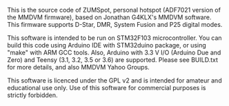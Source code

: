 This is the source code of ZUMSpot, personal hotspot (ADF7021 version of the MMDVM firmware), based on Jonathan G4KLX's MMDVM software. This firmware supports D-Star, DMR, System Fusion and P25 digital modes.

This software is intended to be run on STM32F103 microcontroller. You can build this code using Arduino IDE with STM32duino package, or using "make" with ARM GCC tools. Also, Arduino with 3.3 V I/O (Arduino Due and Zero) and Teensy (3.1, 3.2, 3.5 or 3.6) are supported. Please see BUILD.txt for more details, and also MMDVM Yahoo Groups.

This software is licenced under the GPL v2 and is intended for amateur and educational use only. Use of this software for commercial purposes is strictly forbidden.
